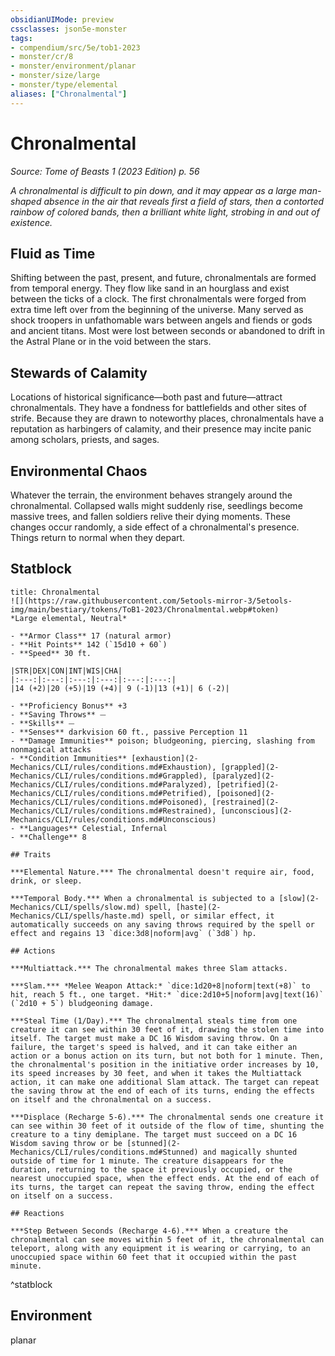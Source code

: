 ```yaml
---
obsidianUIMode: preview
cssclasses: json5e-monster
tags:
- compendium/src/5e/tob1-2023
- monster/cr/8
- monster/environment/planar
- monster/size/large
- monster/type/elemental
aliases: ["Chronalmental"]
---
```

# Chronalmental
*Source: Tome of Beasts 1 (2023 Edition) p. 56*  

*A chronalmental is difficult to pin down, and it may appear as a large man-shaped absence in the air that reveals first a field of stars, then a contorted rainbow of colored bands, then a brilliant white light, strobing in and out of existence.*

## Fluid as Time

Shifting between the past, present, and future, chronalmentals are formed from temporal energy. They flow like sand in an hourglass and exist between the ticks of a clock. The first chronalmentals were forged from extra time left over from the beginning of the universe. Many served as shock troopers in unfathomable wars between angels and fiends or gods and ancient titans. Most were lost between seconds or abandoned to drift in the Astral Plane or in the void between the stars.

## Stewards of Calamity

Locations of historical significance—both past and future—attract chronalmentals. They have a fondness for battlefields and other sites of strife. Because they are drawn to noteworthy places, chronalmentals have a reputation as harbingers of calamity, and their presence may incite panic among scholars, priests, and sages.

## Environmental Chaos

Whatever the terrain, the environment behaves strangely around the chronalmental. Collapsed walls might suddenly rise, seedlings become massive trees, and fallen soldiers relive their dying moments. These changes occur randomly, a side effect of a chronalmental's presence. Things return to normal when they depart.

## Statblock

```ad-statblock
title: Chronalmental
![](https://raw.githubusercontent.com/5etools-mirror-3/5etools-img/main/bestiary/tokens/ToB1-2023/Chronalmental.webp#token)
*Large elemental, Neutral*

- **Armor Class** 17 (natural armor)
- **Hit Points** 142 (`15d10 + 60`)
- **Speed** 30 ft.

|STR|DEX|CON|INT|WIS|CHA|
|:---:|:---:|:---:|:---:|:---:|:---:|
|14 (+2)|20 (+5)|19 (+4)| 9 (-1)|13 (+1)| 6 (-2)|

- **Proficiency Bonus** +3
- **Saving Throws** ⏤
- **Skills** ⏤
- **Senses** darkvision 60 ft., passive Perception 11
- **Damage Immunities** poison; bludgeoning, piercing, slashing from nonmagical attacks
- **Condition Immunities** [exhaustion](2-Mechanics/CLI/rules/conditions.md#Exhaustion), [grappled](2-Mechanics/CLI/rules/conditions.md#Grappled), [paralyzed](2-Mechanics/CLI/rules/conditions.md#Paralyzed), [petrified](2-Mechanics/CLI/rules/conditions.md#Petrified), [poisoned](2-Mechanics/CLI/rules/conditions.md#Poisoned), [restrained](2-Mechanics/CLI/rules/conditions.md#Restrained), [unconscious](2-Mechanics/CLI/rules/conditions.md#Unconscious)
- **Languages** Celestial, Infernal
- **Challenge** 8

## Traits

***Elemental Nature.*** The chronalmental doesn't require air, food, drink, or sleep.

***Temporal Body.*** When a chronalmental is subjected to a [slow](2-Mechanics/CLI/spells/slow.md) spell, [haste](2-Mechanics/CLI/spells/haste.md) spell, or similar effect, it automatically succeeds on any saving throws required by the spell or effect and regains 13 `dice:3d8|noform|avg` (`3d8`) hp.

## Actions

***Multiattack.*** The chronalmental makes three Slam attacks.

***Slam.*** *Melee Weapon Attack:* `dice:1d20+8|noform|text(+8)` to hit, reach 5 ft., one target. *Hit:* `dice:2d10+5|noform|avg|text(16)` (`2d10 + 5`) bludgeoning damage.

***Steal Time (1/Day).*** The chronalmental steals time from one creature it can see within 30 feet of it, drawing the stolen time into itself. The target must make a DC 16 Wisdom saving throw. On a failure, the target's speed is halved, and it can take either an action or a bonus action on its turn, but not both for 1 minute. Then, the chronalmental's position in the initiative order increases by 10, its speed increases by 30 feet, and when it takes the Multiattack action, it can make one additional Slam attack. The target can repeat the saving throw at the end of each of its turns, ending the effects on itself and the chronalmental on a success.

***Displace (Recharge 5-6).*** The chronalmental sends one creature it can see within 30 feet of it outside of the flow of time, shunting the creature to a tiny demiplane. The target must succeed on a DC 16 Wisdom saving throw or be [stunned](2-Mechanics/CLI/rules/conditions.md#Stunned) and magically shunted outside of time for 1 minute. The creature disappears for the duration, returning to the space it previously occupied, or the nearest unoccupied space, when the effect ends. At the end of each of its turns, the target can repeat the saving throw, ending the effect on itself on a success.

## Reactions

***Step Between Seconds (Recharge 4-6).*** When a creature the chronalmental can see moves within 5 feet of it, the chronalmental can teleport, along with any equipment it is wearing or carrying, to an unoccupied space within 60 feet that it occupied within the past minute.
```
^statblock

## Environment

planar